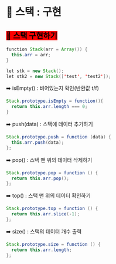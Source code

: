 # 🐢 스택 : 구현

## <mark style="background-color:red;">**🫧 스택 구현하기**</mark>

```java
function Stack(arr = Array()) {
  this.arr = arr;
}

let stk = new Stack();
let stk2 = new Stack(['test', 'test2']);
```

➡️ isEmpty() : 비어있는지 확인(반환값 t/f)

```java
Stack.prototype.isEmpty = function(){
  return this.arr.length === 0;
}
```

➡️ push(data) : 스택에 데이터 추가하기

```java
Stack.prototype.push = function (data) {
  this.arr.push(data);
};
```

➡️ pop() : 스택 맨 위의 데이터 삭제하기

```java
Stack.prototype.pop = function () {
  return this.arr.pop();
};
```

➡️ top() : 스택 맨 위의 데이터 확인하기

```java
Stack.prototype.top = function () {
  return this.arr.slice(-1);
};
```

➡️ size() : 스택의 데이터 개수 출력

```java
Stack.prototype.size = function () {
  return this.arr.length;
};
```
